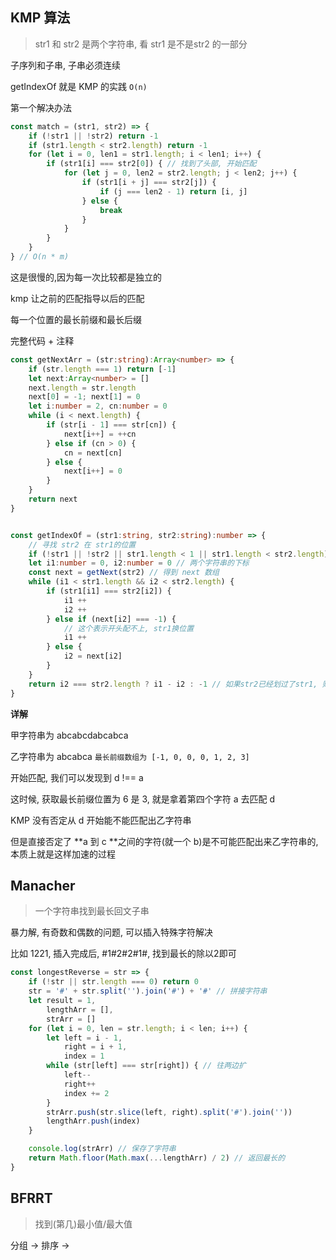 ## KMP 算法

> str1 和 str2 是两个字符串, 看 str1 是不是str2 的一部分

子序列和子串, 子串必须连续

getIndexOf 就是 KMP 的实践 `O(n)`



第一个解决办法

```js
const match = (str1, str2) => {
    if (!str1 || !str2) return -1
    if (str1.length < str2.length) return -1
    for (let i = 0, len1 = str1.length; i < len1; i++) {
        if (str1[i] === str2[0]) { // 找到了头部, 开始匹配
            for (let j = 0, len2 = str2.length; j < len2; j++) {
                if (str1[i + j] === str2[j]) {
                    if (j === len2 - 1) return [i, j]
                } else {
                    break
                }
            }
        }
    }
} // O(n * m)
```

这是很慢的,因为每一次比较都是独立的

kmp 让之前的匹配指导以后的匹配

每一个位置的最长前缀和最长后缀

完整代码 + 注释

```typescript
const getNextArr = (str:string):Array<number> => {
    if (str.length === 1) return [-1]
    let next:Array<number> = []
    next.length = str.length
    next[0] = -1; next[1] = 0
    let i:number = 2, cn:number = 0
    while (i < next.length) {
        if (str[i - 1] === str[cn]) {
            next[i++] = ++cn
        } else if (cn > 0) {
            cn = next[cn]
        } else {
            next[i++] = 0
        }
    }
    return next
}


const getIndexOf = (str1:string, str2:string):number => {
    // 寻找 str2 在 str1的位置
    if (!str1 || !str2 || str1.length < 1 || str1.length < str2.length) return -1
    let i1:number = 0, i2:number = 0 // 两个字符串的下标
    const next = getNext(str2) // 得到 next 数组
    while (i1 < str1.length && i2 < str2.length) {
        if (str1[i1] === str2[i2]) {
            i1 ++
            i2 ++
        } else if (next[i2] === -1) {
            // 这个表示开头配不上, str1换位置
            i1 ++
        } else {
            i2 = next[i2]
        }
    }
    return i2 === str2.length ? i1 - i2 : -1 // 如果str2已经划过了str1, 则表示匹配成功
}
```

**详解**

甲字符串为 abcabcdabcabca

乙字符串为 abcabca `最长前缀数组为 [-1, 0, 0, 0, 1, 2, 3]`

开始匹配, 我们可以发现到 d !== a

这时候, 获取最长前缀位置为 6 是 3, 就是拿着第四个字符 a 去匹配 d

KMP 没有否定从 d 开始能不能匹配出乙字符串

但是直接否定了 **a 到 c **之间的字符(就一个 b)是不可能匹配出来乙字符串的, 本质上就是这样加速的过程

## Manacher

> 一个字符串找到最长回文子串

暴力解, 有奇数和偶数的问题, 可以插入特殊字符解决

比如 1221,  插入完成后, #1#2#2#1#, 找到最长的除以2即可

```js
const longestReverse = str => {
    if (!str || str.length === 0) return 0
    str = '#' + str.split('').join('#') + '#' // 拼接字符串
    let result = 1,
        lengthArr = [],
        strArr = []
    for (let i = 0, len = str.length; i < len; i++) {
        let left = i - 1,
            right = i + 1,
            index = 1
        while (str[left] === str[right]) { // 往两边扩
            left--
            right++
            index += 2
        }
        strArr.push(str.slice(left, right).split('#').join(''))
        lengthArr.push(index)
    }

    console.log(strArr) // 保存了字符串
    return Math.floor(Math.max(...lengthArr) / 2) // 返回最长的
}
```



## BFRRT

> 找到(第几)最小值/最大值

分组 -> 排序 -> 